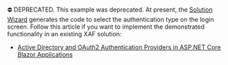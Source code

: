 ⛔ DEPRECATED. This example was deprecated. At present, the [Solution Wizard](https://docs.devexpress.com/eXpressAppFramework/113624/installation-upgrade-version-history/visual-studio-integration/solution-wizard) generates the code to select the authentication type on the login screen. Follow this article if you want to implement the demonstrated functionality in an existing XAF solution:

- [Active Directory and OAuth2 Authentication Providers in ASP.NET Core Blazor Applications](https://docs.devexpress.com/eXpressAppFramework/402197/data-security-and-safety/security-system/authentication/oauth-and-custom-authentication/active-directory-and-oauth2-authentication-providers-in-blazor-applications)




